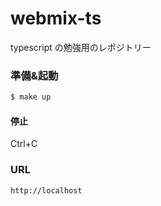 # webmix-ts

typescript の勉強用のレポジトリー

### 準備&起動

```bash
$ make up
```

#### 停止

Ctrl+C

### URL

`http://localhost`
